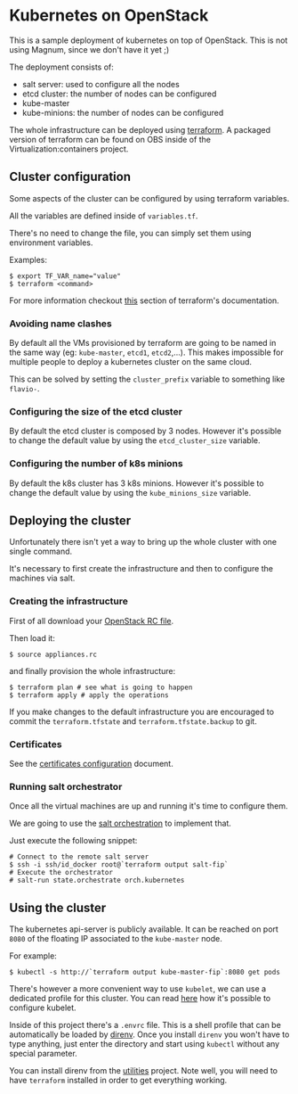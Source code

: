 # Kubernetes on OpenStack

This is a sample deployment of kubernetes on top of OpenStack. This is not using
Magnum, since we don't have it yet ;)

The deployment consists of:

  * salt server: used to configure all the nodes
  * etcd cluster: the number of nodes can be configured
  * kube-master
  * kube-minions: the number of nodes can be configured

The whole infrastructure can be deployed using [terraform](https://www.terraform.io).
A packaged version of terraform can be found on OBS inside of the
Virtualization:containers project.

## Cluster configuration

Some aspects of the cluster can be configured by using terraform
variables.

All the variables are defined inside of `variables.tf`.

There's no need to change the file, you can simply set them using
environment variables.

Examples:
```
$ export TF_VAR_name="value"
$ terraform <command>
```

For more information checkout [this](https://www.terraform.io/docs/configuration/variables.html)
section of terraform's documentation.

### Avoiding name clashes

By default all the VMs provisioned by terraform are going to be named in the
same way (eg: `kube-master`, `etcd1`, `etcd2`,...). This makes impossible for
multiple people to deploy a kubernetes cluster on the same cloud.

This can be solved by setting the `cluster_prefix` variable to something like
`flavio-`.

### Configuring the size of the etcd cluster

By default the etcd cluster is composed by 3 nodes. However it's possible to
change the default value by using the `etcd_cluster_size` variable.

### Configuring the number of k8s minions

By default the k8s cluster has 3 k8s minions. However it's possible to
change the default value by using the `kube_minions_size` variable.

## Deploying the cluster

Unfortunately there isn't yet a way to bring up the whole cluster with one
single command.

It's necessary to first create the infrastructure and then to configure the
machines via salt.

### Creating the infrastructure

First of all download your [OpenStack RC file](https://cloud.suse.de/project/access_and_security/api_access/openrc/).

Then load it:

```
$ source appliances.rc
```

and finally provision the whole infrastructure:

```
$ terraform plan # see what is going to happen
$ terraform apply # apply the operations
```

If you make changes to the default infrastructure you are encouraged to commit
the `terraform.tfstate` and `terraform.tfstate.backup` to git.

### Certificates

See the [certificates configuration](README-certs.md) document.

### Running salt orchestrator

Once all the virtual machines are up and running it's time to configure them.

We are going to use the [salt orchestration](https://docs.saltstack.com/en/latest/topics/tutorials/states_pt5.html#orchestrate-runner)
to implement that.

Just execute the following snippet:

```
# Connect to the remote salt server
$ ssh -i ssh/id_docker root@`terraform output salt-fip`
# Execute the orchestrator
# salt-run state.orchestrate orch.kubernetes
```

## Using the cluster

The kubernetes api-server is publicly available. It can be reached on port `8080`
of the floating IP associated to the `kube-master` node.

For example:

```
$ kubectl -s http://`terraform output kube-master-fip`:8080 get pods
```

There's however a more convenient way to use `kubelet`, we can use a dedicated
profile for this cluster. You can read
[here](https://coreos.com/kubernetes/docs/latest/configure-kubectl.html) how
it's possible to configure kubelet.

Inside of this project there's a `.envrc` file. This is a shell profile that
can be automatically be loaded by [direnv](http://direnv.net/). Once you install
`direnv` you won't have to type anything, just enter the directory and start
using `kubectl` without any special parameter.

You can install direnv from the [utilities](https://build.opensuse.org/package/show/utilities/direnv)
project. Note well, you will need to have `terraform` installed in order to
get everything working.
